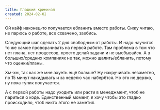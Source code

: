 ```yaml
---
title: Гладкий криминал 
created: 2024-02-02
---
```


Ой кайф наконец-то получается ебланить вместо работы. Сижу читаю, не парюсь о работе, все схвачено, заебись. 

Следующий шаг сделать 2 дня свободным от работы. И надо научится то же самое проворачивать на первой работе. Там проблема в том что нет плана, нет процессов, просто делай задачи и не выебывайся. А в больших/средних компаниях не так, можно шалить/ебланить, потому что оценки/планы.

Хм-хм, так как же мне ахуеть ещё больше? Ну накручивать незаметно, по 15 минут накидывать и за неделю час наберётся. Но это не дерзко, ну пока тупик получается. 

А с первой работы надо уходить или расти в менеджмент, чтоб не париться о коде. Единственный момент, я хочу чтобы это гладко происходило, чтоб никто этого не заметил. 